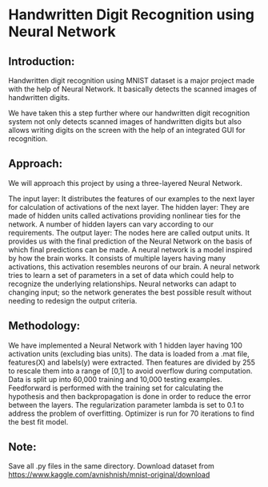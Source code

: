 # Handwritten Digit Recognition using Neural Network
## Introduction:
Handwritten digit recognition using MNIST dataset is a major project made with the help of Neural Network. It basically detects the scanned images of handwritten digits. 

We have taken this a step further where our handwritten digit recognition system not only detects scanned images of handwritten digits but also allows writing digits on the screen with the help of an integrated GUI for recognition. 

## Approach: 
We will approach this project by using a three-layered Neural Network. 

The input layer: It distributes the features of our examples to the next layer for calculation of activations of the next layer.
The hidden layer: They are made of hidden units called activations providing nonlinear ties for the network. A number of hidden layers can vary according to our requirements.
The output layer: The nodes here are called output units. It provides us with the final prediction of the Neural Network on the basis of which final predictions can be made.
A neural network is a model inspired by how the brain works. It consists of multiple layers having many activations, this activation resembles neurons of our brain. A neural network tries to learn a set of parameters in a set of data which could help to recognize the underlying relationships. Neural networks can adapt to changing input; so the network generates the best possible result without needing to redesign the output criteria.
## Methodology:
We have implemented a Neural Network with 1 hidden layer having 100 activation units (excluding bias units). The data is loaded from a .mat file, features(X) and labels(y) were extracted. Then features are divided by 255 to rescale them into a range of [0,1] to avoid overflow during computation. Data is split up into 60,000 training and 10,000 testing examples. Feedforward is performed with the training set for calculating the hypothesis and then backpropagation is done in order to reduce the error between the layers. The regularization parameter lambda is set to 0.1 to address the problem of overfitting. Optimizer is run for 70 iterations to find the best fit model. 

## Note:

Save all .py files in the same directory.
Download dataset from https://www.kaggle.com/avnishnish/mnist-original/download
